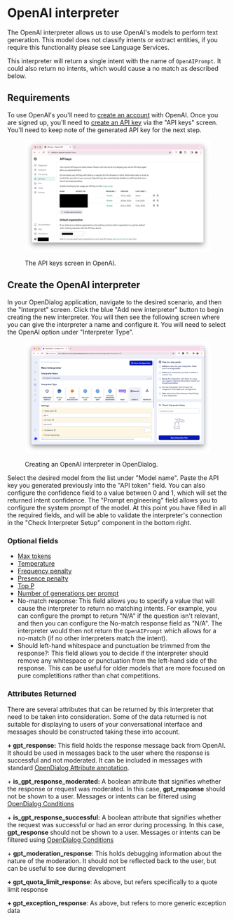 # OpenAI interpreter

The OpenAI interpreter allows us to use OpenAI's models to perform text generation. This model does not classify intents or extract entities, if you require this functionality please see Language Services.

This interpreter will return a single intent with the name of `OpenAIPrompt`. It could also return no intents, which would cause a no match as described below.

## Requirements

To use OpenAI's you'll need to [create an account](https://platform.openai.com/) with OpenAI. Once you are signed up, you'll need to [create an API key](https://platform.openai.com/api-keys) via the "API keys" screen. You'll need to keep note of the generated API key for the next step.

<figure><img src="../../../../.gitbook/assets/Screenshot 2024-01-09 at 09.56.45.png" alt=""><figcaption><p>The API keys screen in OpenAI.</p></figcaption></figure>

## Create the OpenAI interpreter

In your OpenDialog application, navigate to the desired scenario, and then the "Interpret" screen. Click the blue "Add new interpreter" button to begin creating the new interpreter. You will then see the following screen where you can give the interpreter a name and configure it. You will need to select the OpenAI option under "Interpreter Type".

<figure><img src="../../../../.gitbook/assets/Screenshot 2024-01-09 at 09.58.23.png" alt=""><figcaption><p>Creating an OpenAI interpreter in OpenDialog.</p></figcaption></figure>

Select the desired model from the list under "Model name". Paste the API key you generated previously into the "API token" field. You can also configure the confidence field to a value between 0 and 1, which will set the returned intent confidence. The "Prompt engineering" field allows you to configure the system prompt of the model. At this point you have filled in all the required fields, and will be able to validate the interpreter's connection in the "Check Interpreter Setup" component in the bottom right.

### Optional fields

* [Max tokens](https://platform.openai.com/docs/api-reference/chat/create#chat-create-max\_tokens)
* [Temperature](https://platform.openai.com/docs/api-reference/chat/create#chat-create-temperature)
* [Frequency penalty](https://platform.openai.com/docs/api-reference/chat/create#chat-create-frequency\_penalty)
* [Presence penalty](https://platform.openai.com/docs/api-reference/chat/create#chat-create-presence\_penalty)
* [Top P](https://platform.openai.com/docs/api-reference/chat/create#chat-create-top\_p)
* [Number of generations per prompt](https://platform.openai.com/docs/api-reference/chat/create#chat-create-n)
* No-match response: This field allows you to specify a value that will cause the interpreter to return no matching intents. For example, you can configure the prompt to return "N/A" if the question isn't relevant, and then you can configure the No-match response field as "N/A". The interpreter would then not return the `OpenAIPrompt` which allows for a no-match (if no other interpreters match the intent).
* Should left-hand whitespace and punctuation be trimmed from the response?: This field allows you to decide if the interpreter should remove any whitespace or punctuation from the left-hand side of the response. This can be useful for older models that are more focused on pure completitions rather than chat competitions.

### Attributes Returned

There are several attributes that can be returned by this interpreter that need to be taken into consideration. Some of the data returned is not suitable for displaying to users of your conversational interface and messages should be constructed taking these into account.

**+ gpt\_response:** This field holds the response message back from OpenAI. It should be used in messages back to the user where the response is successful and not moderated. It can be included in messages with standard [OpenDialog Attribute annotation](broken-reference).

\+ **is\_gpt\_response\_moderated:** A boolean attribute that signifies whether the response or request was moderated. In this case, **gpt\_response** should not be shown to a user. Messages or intents can be filtered using [OpenDialog Conditions](../../../../core-concepts/contexts-and-attributes/conditions-and-operators.md)

\+ **is\_gpt\_response\_successful:** A boolean attribute that signifies whether the request was successful or had an error during processing. In this case, **gpt\_response** should not be shown to a user. Messages or intents can be filtered using [OpenDialog Conditions](../../../../core-concepts/contexts-and-attributes/conditions-and-operators.md)

\+ **gpt\_moderation\_response**: This holds debugging information about the nature of the moderation. It should not be reflected back to the user, but can be useful to see during development

**+ gpt\_quota\_limit\_response**: As above,  but refers specifically to a quote limit response

**+ gpt\_exception\_response**: As above,  but refers to more generic exception data
